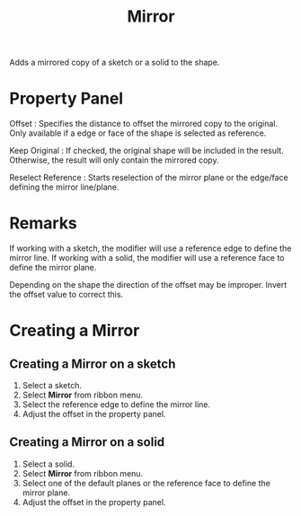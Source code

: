 ﻿---
uid: 6578fa5e-7536-4df2-96fc-18a31a4cee9c
title: Mirror
---
Adds a mirrored copy of a sketch or a solid to the shape.

# Property Panel

Offset
:   Specifies the distance to offset the mirrored copy to the original. Only available if a edge or face of the shape is selected as reference.

Keep Original
:   If checked, the original shape will be included in the result. Otherwise, the result will only contain the mirrored copy.

Reselect Reference
:   Starts reselection of the mirror plane or the edge/face defining the mirror line/plane.

# Remarks
If working with a sketch, the modifier will use a reference edge to define the mirror line. If working with a solid, the modifier will use a reference face to define the mirror plane.

Depending on the shape the direction of the offset may be improper. Invert the offset value to correct this.

# Creating a Mirror

## Creating a Mirror on a sketch
1. Select a sketch.
2. Select __Mirror__ from ribbon menu.
3. Select the reference edge to define the mirror line.
4. Adjust the offset in the property panel.

## Creating a Mirror on a solid
1. Select a solid.
2. Select __Mirror__ from ribbon menu.
3. Select one of the default planes or the reference face to define the mirror plane.
4. Adjust the offset in the property panel.
